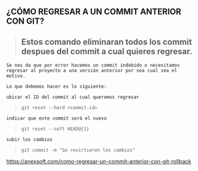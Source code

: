 ## ¿CÓMO REGRESAR A UN COMMIT ANTERIOR CON GIT?
> ## Estos comando eliminaran todos los commit despues del commit a cual quieres regresar.
>
>


    Se nos da que por error hacemos un commit indebido o necesitamos regresar al proyecto a una versión anterior por sea cual sea el motivo.

    Lo que debemos hacer es lo siguiente:
>

    ubicar el ID del commit al cual queremos regresar
> `git reset --hard <commit-id>`

    indicar que este commit será el nuevo
> `git reset --soft HEAD@{1} `

    subir los cambios
> `git commit -m "Se revirtieron los cambios" `


https://anexsoft.com/como-regresar-un-commit-anterior-con-git-rollback